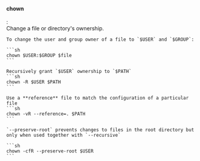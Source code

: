#### chown
:   
    Change a file or directory's ownership. 
    
    To change the user and group owner of a file to `$USER` and `$GROUP`:

    ```sh
    chown $USER:$GROUP $file
    ```

    Recursively grant `$USER` ownership to `$PATH`
    ```sh
    chown -R $USER $PATH
    ```

    Use a **reference** file to match the configuration of a particular file
    ```sh
    chown -vR --reference=. $PATH
    ```

    `--preserve-root` prevents changes to files in the root directory but only when used together with `--recursive`
    
    ```sh
    chown -cfR --preserve-root $USER 
    ```
